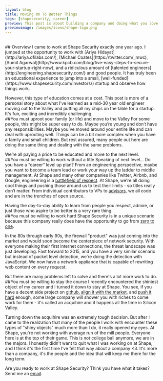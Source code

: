 ```yaml
---
layout: blog
title: Moving On To Better Things
tags: [shapesecurity, career]
preview: This post is about building a company and doing what you love.
previewimage: /images/icons/shape-logo.png
---
```

<br/>
## Overview
I came to work at Shape Security exactly one year ago. I jumped at the opportunity to work with [Ariya Hidayat](http://ariya.ofilabs.com/), [Michael Coates](https://twitter.com/_mwc), 
[Sumit Agarwal](http://www.kpcb.com/blog/five-easy-steps-to-secure-your-startup-right-now), and a ridiculous amount of [talented engineers](http://engineering.shapesecurity.com/) and good people. It has truly been an educational experience to jump into a 
small, [well-funded](https://www.shapesecurity.com/investors/) startup and observe how things work.
 
However, this type of education comes at a cost. This post is more of a personal story about what I've learned as a mid-30 year old 
engineer moving out to the Valley and putting all my chips on the table for a startup. It's fun, exciting and incredibly challenging.
<br/>
##You must uproot your family (or life) and move to the Valley
For some people, this might be super easy to do. Maybe you’re young and don’t have any responsibilities. Maybe you’ve moved around your entire life and can deal with uprooting well. Things can be a bit more complex when you have a family and small children. But rest assured, many people out here are doing the same thing and dealing with the same problems. 
 
We’re all paying a price to be educated and move to the next level.
<br/>
##You must be willing to work without a title
Speaking of next level… Do you have a “career” level up plan? From an engineering perspective, maybe you want to become a team lead or work your way up the ladder to middle management. At Shape and many other companies like Twitter, Airbnb, and Google, engineering is a [battlefield of respect](http://www.kpcb.com/blog/how-to-mix-engineering-and-management-at-a-fast-growing-company). 
At Shape, we're all doing cool things and pushing those around us to test their limits - so titles really don’t matter. From individual contributors to VPs to [advisors](https://twitter.com/lpingree/status/555521047127412736), we all code and are in the trenches of open source. 
 
Having the day-to-day ability to learn from people you respect, admire, or just those who aspire to be better is a very rare thing.
<br/>
##You must be willing to work hard
Shape Security is in a unique scenario because this company really does have the opportunity to go from [zero to one](http://www.amazon.com/gp/product/B00J6YBOFQ?btkr=1). 

In the 80s through early 90s, the firewall "product" was just coming into the market and would soon become the centerpiece of network security. With everyone making their first Internet connections, the threat landscape was just developing. Fast forward to 2015, and you have a very similar scenario but instead of packet level detection, we're doing the detection with JavaScript. We now have a network appliance that is capable of rewriting web content on every request. 

But there are many problems left to solve and there's a lot more work to do.
<br/>
##You must be willing to stay the course
I recently encountered the shiniest object of my career and I turned it down to stay at Shape. You see, if you have a decent side project on [github](https://github.com/onslyde), [align it with the market](http://wesleyhales.com/blog/2014/02/26/A-More-Better-Conference-Experience/), and [push it hard](http://www.smashingmagazine.com/2013/11/20/reinventing-the-tech-conference-experience/) enough, some large company will shower you with riches to come work for them - it's called an acquihire and it happens all the time in Silicon Valley.
 
Turning down the acquihire was an extremely tough decision. But after I came to the realization that many of the people I work with encounter these types of "shiny objects" much more than I do, it really opened my eyes. At Shape, you're not working with average run of the mill people. Everyone here is at the top of their game. This is not college ball anymore, we are in the majors.
I honestly didn't want to quit what I was working on at Shape, and I think it's the first time I've felt that way about a company <3. It's more than a company, it's the people and the idea that will keep me there for the long term.
 
Are you ready to work at Shape Security? Think you have what it takes? Send me an [email](mailto:wesley@shapesecurity.com).


<br/>
<br/>